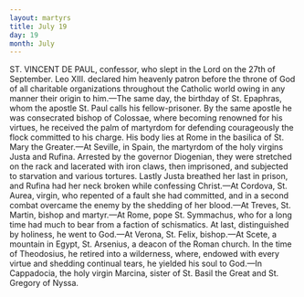 ```yaml
---
layout: martyrs
title: July 19
day: 19
month: July
---
```

ST. VINCENT DE PAUL, confessor, who slept in
the Lord on the 27th of September. Leo XIII.
declared him heavenly patron before the throne of
God of all charitable organizations throughout the
Catholic world owing in any manner their origin to
him.&mdash;The same day, the birthday of St. Epaphras,
whom the apostle St. Paul calls his fellow-prisoner.
By the same apostle he was consecrated bishop of
Colossae, where becoming renowned for his virtues,
he received the palm of martyrdom for defending
courageously the flock committed to his charge. His
body lies at Rome in the basilica of St. Mary the
Greater.&mdash;At Seville, in Spain, the martyrdom of
the holy virgins Justa and Rufina. Arrested by the
governor Diogenian, they were stretched on the rack
and lacerated with iron claws, then imprisoned, and
subjected to starvation and various tortures. Lastly
Justa breathed her last in prison, and Rufina had
her neck broken while confessing Christ.&mdash;At Cordova, St. Aurea, virgin, who repented of a fault she
had committed, and in a second combat overcame
the enemy by the shedding of her blood.&mdash;At Treves,
St. Martin, bishop and martyr.&mdash;At Rome, pope St.
Symmachus, who for a long time had much to bear
from a faction of schismatics. At last, distinguished by holiness, he went to God.&mdash;At Verona,
St. Felix, bishop.&mdash;At Scete, a mountain in Egypt,
St. Arsenius, a deacon of the Roman church. In
the time of Theodosius, he retired into a wilderness,
where, endowed with every virtue and shedding continual tears, he yielded his soul to God.&mdash;In Cappadocia, the holy virgin Marcina, sister of St. Basil
the Great and St. Gregory of Nyssa.
